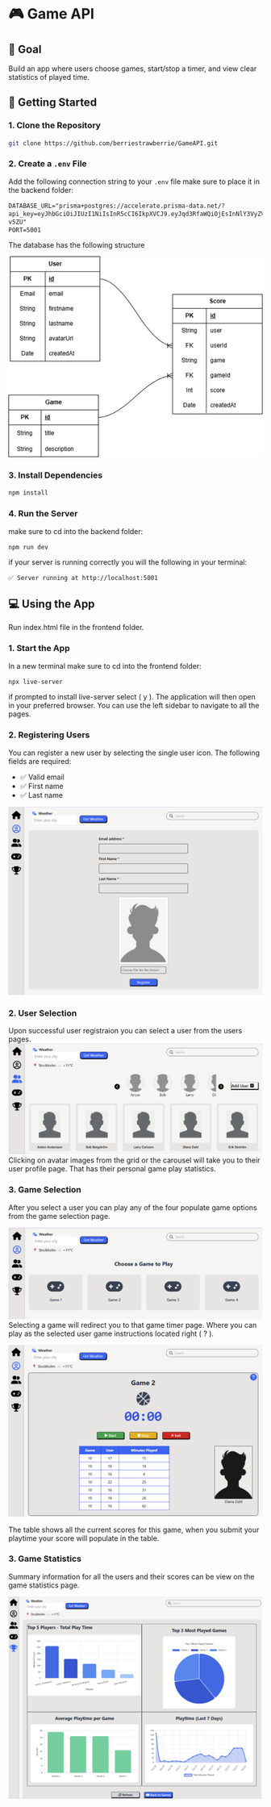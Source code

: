 # 🎮 Game API

## 🏁 Goal

Build an app where users choose games, start/stop a timer, and view clear statistics of played time.

## 🚀 Getting Started

### 1. Clone the Repository

```bash
git clone https://github.com/berriestrawberrie/GameAPI.git
```

### 2. Create a `.env` File

Add the following connection string to your `.env` file make sure to place it in the backend folder:

```env
DATABASE_URL="prisma+postgres://accelerate.prisma-data.net/?api_key=eyJhbGciOiJIUzI1NiIsInR5cCI6IkpXVCJ9.eyJqd3RfaWQiOjEsInNlY3VyZV9rZXkiOiJza19GM2xJYW9pNzRLZ2VzNXRjdWtkWGIiLCJhcGlfa2V5IjoiMDFLN1JHSjZLUzBHNFRGRFBCWUswOVdEU1oiLCJ0ZW5hbnRfaWQiOiJmODY0NTNjZmIyN2RlZTMyZWRlOGY1YTM3Y2ZhNWExNmY5ZjlkNTliODU3NDJmY2NlNTEyNmUwMjcwYjY3OGNkIiwiaW50ZXJuYWxfc2VjcmV0IjoiOWU4NTIyYjctMWU4OS00NzY1LTkzMjMtNWQxYmVhMjc2Y2Y4In0.QzUyCcwJgU8EbPDKcMrwx_wD3IXBAIrKVBEh3I-v5ZU"
PORT=5001
```

The database has the following structure

![ERD Diagram](/frontend/images/GameAPI.drawio.png)

### 3. Install Dependencies

```bash
npm install
```

### 4. Run the Server

make sure to cd into the backend folder:

```bash
npm run dev
```

if your server is running correctly you will the following in your terminal:

```
✅ Server running at http://localhost:5001
```

## 💻 Using the App

Run index.html file in the frontend folder.

### 1. Start the App

In a new terminal make sure to cd into the frontend folder:

```bash
npx live-server
```

if prompted to install live-server select ( y ). The application will then open in your preferred browser. You can use the left sidebar to navigate to all the pages.

### 2. Registering Users

You can register a new user by selecting the single user icon.
The following fields are required:

- ✅ Valid email
- ✅ First name
- ✅ Last name

![Registration page](/frontend/images/screenshots/register.png)

### 2. User Selection

Upon successful user registraion you can select a user from the users pages.
![Users page](/frontend/images/screenshots/alluser.png)
Clicking on avatar images from the grid or the carousel will take you to their user profile page. That has their personal game play statistics.

### 3. Game Selection

After you select a user you can play any of the four populate game options from the game selection page.

![Games page](/frontend/images/screenshots/games.png)
Selecting a game will redirect you to that game timer page. Where you can play as the selected user game instructions located right ( ? ).

![Games page](/frontend/images/screenshots/play.png)

The table shows all the current scores for this game, when you submit your playtime your score will populate in the table.

### 3. Game Statistics

Summary information for all the users and their scores can be view on the game statistics page.

![Stats page](/frontend/images/screenshots/stats.png)
